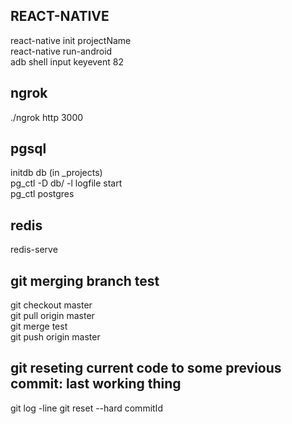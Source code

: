 ## REACT-NATIVE <br/> 
react-native init projectName <br/>
react-native run-android <br/>
adb shell input keyevent 82 <br/>



## ngrok <br/>
./ngrok http 3000 <br/>

## pgsql<br/>
initdb db (in _projects) <br/>
pg_ctl -D db/ -l logfile start <br/>
pg_ctl postgres<br/>


## redis<br/>
redis-serve<br/>

## git merging branch test<br/>
git checkout master<br/>
git pull origin master<br/>
git merge test<br/>
git push origin master<br/>

## git reseting current code to some previous commit: last working thing<br/>
git log -line
git reset --hard commitId
